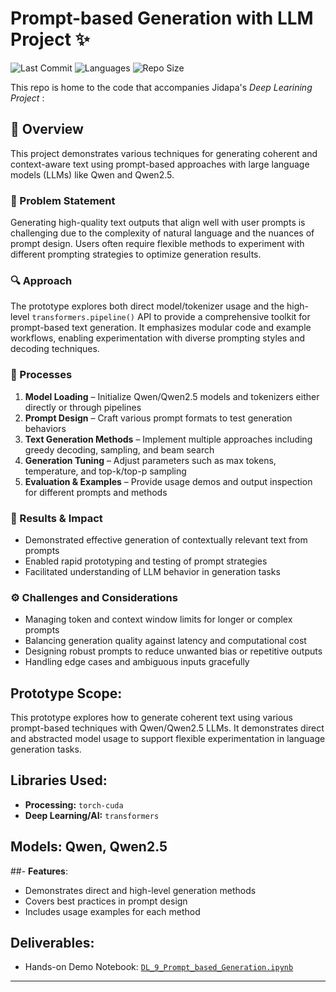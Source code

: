 # Prompt-based Generation with LLM Project ✨
![Last Commit](https://img.shields.io/github/last-commit/JPP-J/deep-_learning_project?style=flat-square)
![Languages](https://img.shields.io/github/languages/count/JPP-J/deep-_learning_project?style=flat-square)
![Repo Size](https://img.shields.io/github/repo-size/JPP-J/deep-_learning_project?style=flat-square)


This repo is home to the code that accompanies Jidapa's *Deep Learining Project* :


## 📌 Overview

This project demonstrates various techniques for generating coherent and context-aware text using prompt-based approaches with large language models (LLMs) like Qwen and Qwen2.5.

### 🧩 Problem Statement

Generating high-quality text outputs that align well with user prompts is challenging due to the complexity of natural language and the nuances of prompt design. Users often require flexible methods to experiment with different prompting strategies to optimize generation results.

### 🔍 Approach

The prototype explores both direct model/tokenizer usage and the high-level `transformers.pipeline()` API to provide a comprehensive toolkit for prompt-based text generation. It emphasizes modular code and example workflows, enabling experimentation with diverse prompting styles and decoding techniques.

### 🎢 Processes

1. **Model Loading** – Initialize Qwen/Qwen2.5 models and tokenizers either directly or through pipelines  
2. **Prompt Design** – Craft various prompt formats to test generation behaviors  
3. **Text Generation Methods** – Implement multiple approaches including greedy decoding, sampling, and beam search  
4. **Generation Tuning** – Adjust parameters such as max tokens, temperature, and top-k/top-p sampling  
5. **Evaluation & Examples** – Provide usage demos and output inspection for different prompts and methods  

### 🎯 Results & Impact

- Demonstrated effective generation of contextually relevant text from prompts  
- Enabled rapid prototyping and testing of prompt strategies  
- Facilitated understanding of LLM behavior in generation tasks  

### ⚙️ Challenges and Considerations

- Managing token and context window limits for longer or complex prompts  
- Balancing generation quality against latency and computational cost  
- Designing robust prompts to reduce unwanted bias or repetitive outputs  
- Handling edge cases and ambiguous inputs gracefully  


## **Prototype Scope**:  
  This prototype explores how to generate coherent text using various prompt-based techniques with Qwen/Qwen2.5 LLMs. It demonstrates direct and abstracted model usage to support flexible experimentation in language generation tasks.

## **Libraries Used**:
  - **Processing:** `torch-cuda`
  - **Deep Learning/AI:** `transformers`

## **Models**: Qwen, Qwen2.5

##- **Features**:
  - Demonstrates direct and high-level generation methods
  - Covers best practices in prompt design
  - Includes usage examples for each method

## **Deliverables**:
  - Hands-on Demo Notebook: [`DL_9_Prompt_based_Generation.ipynb`](DL_9_Prompt_based_Generation.ipynb)
---
